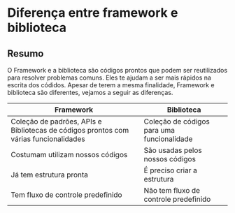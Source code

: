 # **Diferença entre framework e biblioteca**

## **Resumo**

O Framework e a biblioteca são códigos prontos que podem ser reutilizados para resolver problemas comuns. Eles te ajudam a ser mais rápidos na escrita dos códidos.
Apesar de terem a mesma finalidade, Framework e biblioteca são diferentes, vejamos a seguir as diferenças.

| Framework                                                                        | Biblioteca |
|------------------------------------------------------------------------------------|--------------|
|Coleção de padrões, APIs e Bibliotecas de códigos prontos com várias funcionalidades| Coleção de códigos para uma funcionalidade|
|Costumam utilizam nossos códigos | São usadas pelos nossos códigos |
|Já tem estrutura pronta |  É preciso criar a estrutura |
| Tem fluxo de controle predefinido | Não tem fluxo de controle predefinido|
